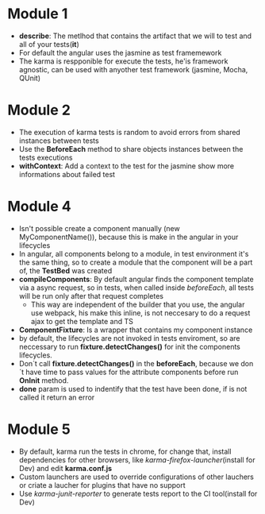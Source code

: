 # Module 1
- **describe**: The metlhod that contains the artifact that we will to test and all of
    your tests(**it**)
- For default the angular uses the jasmine as test framemework
- The karma is respponible for execute the tests, he'is framework agnostic, can be used
      with anyother test framework (jasmine, Mocha, QUnit) 

# Module 2
- The execution of karma tests is random to avoid errors from shared instances between tests
- Use the **BeforeEach** method to share objects instances between the tests executions
- **withContext**: Add a context to the test for the jasmine show more informations about failed test

# Module 4
- Isn't possible create a component manually (new MyComponentName()), because this is make in the angular in your lifecycles
- In angular, all components belong to a module, in test environment it's the same thing, so to create a module that the component will be a part of, the **TestBed** was created
- **compileComponents**: By default angular finds the component template via a async request, so in tests, when called inside *beforeEach*, all tests will be run only after that request completes
    - This way are independent of the builder that you use, the angular use webpack, his make this inline,
    is not neccesary to do a request ajax to get the template and TS
- **ComponentFixture**: Is a wrapper that contains my component instance
- by default, the lifecycles are not invoked in tests enviroment, so are neccessary to run 
**fixture.detectChanges()** for init the components lifecycles.
- Don´t call **fixture.detectChanges()** in the **beforeEach**, because we don´t have time to pass
values for the attribute components before run **OnInit** method. 
- **done** param is used to indentify that the test have been done, if is not called it return an error

# Module 5
- By default, karma run the tests in chrome, for change that, install dependencies for other browsers, like 
*karma-firefox-launcher*(install for Dev) and edit **karma.conf.js**
- Custom launchers are used to override configurations of other lauchers or criate a laucher for plugins that 
have no support
- Use *karma-junit-reporter* to generate tests report to the CI tool(install for Dev)
